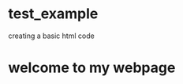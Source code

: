 # test_example
creating a basic html code
<html>
  <head>
    <title>basic webpage</title>
  </head>
    <body>
      <h1>welcome to my webpage</h1>
  </body>
</html>
